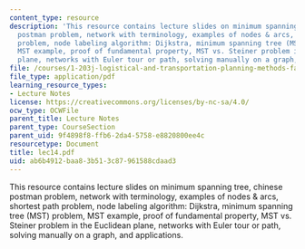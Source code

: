 ```yaml
---
content_type: resource
description: 'This resource contains lecture slides on minimum spanning tree, chinese
  postman problem, network with terminology, examples of nodes & arcs, shortest path
  problem, node labeling algorithm: Dijkstra, minimum spanning tree (MST) problem,
  MST example, proof of fundamental property, MST vs. Steiner problem in the Euclidean
  plane, networks with Euler tour or path, solving manually on a graph, and applications.'
file: /courses/1-203j-logistical-and-transportation-planning-methods-fall-2006/ab6b4912baa83b513c87961588cdaad3_lec14.pdf
file_type: application/pdf
learning_resource_types:
- Lecture Notes
license: https://creativecommons.org/licenses/by-nc-sa/4.0/
ocw_type: OCWFile
parent_title: Lecture Notes
parent_type: CourseSection
parent_uid: 9f4898f8-ffb6-2da4-5758-e8820800ee4c
resourcetype: Document
title: lec14.pdf
uid: ab6b4912-baa8-3b51-3c87-961588cdaad3
---
```

This resource contains lecture slides on minimum spanning tree, chinese postman problem, network with terminology, examples of nodes & arcs, shortest path problem, node labeling algorithm: Dijkstra, minimum spanning tree (MST) problem, MST example, proof of fundamental property, MST vs. Steiner problem in the Euclidean plane, networks with Euler tour or path, solving manually on a graph, and applications.